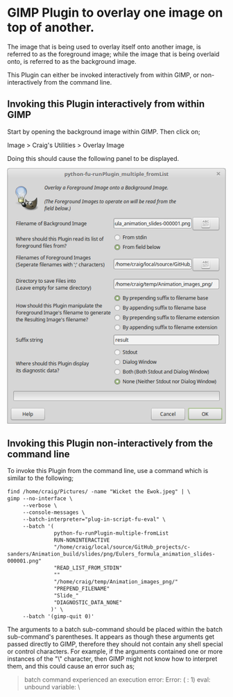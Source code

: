 GIMP Plugin to overlay one image on top of another.
===================================================

The image that is being used to overlay itself onto another image, is referred to as the foreground image; while
the image that is being overlaid onto, is referred to as the background image.

This Plugin can either be invoked interactively from within GIMP, or non-interactively from the command line.


Invoking this Plugin interactively from within GIMP
---------------------------------------------------

Start by opening the background image within GIMP. Then click on;

  Image > Craig's Utilities > Overlay Image

Doing this should cause the following panel to be displayed. 

![Test image](/images/Panel.png)


Invoking this Plugin non-interactively from the command line
------------------------------------------------------------

To invoke this Plugin from the command line, use a command which is similar to the following;

	find /home/craig/Pictures/ -name "Wicket the Ewok.jpeg" | \
	gimp --no-interface \
	     --verbose \
	     --console-messages \
	     --batch-interpreter="plug-in-script-fu-eval" \
	     --batch '(
	               python-fu-runPlugin-multiple-fromList
	               RUN-NONINTERACTIVE
	               "/home/craig/local/source/GitHub_projects/c-sanders/Animation_build/slides/png/Eulers_formula_animation_slides-000001.png"
	               "READ_LIST_FROM_STDIN"
	               ""
	               "/home/craig/temp/Animation_images_png/"
	               "PREPEND_FILENAME"
	               "Slide_"
	               "DIAGNOSTIC_DATA_NONE"
	              )' \
	     --batch '(gimp-quit 0)'

The arguments to a batch sub-command should be placed within the batch sub-command's parentheses. It appears as though these arguments get passed directly to
GIMP, therefore they should not contain any shell special or control characters. For example, if the arguments contained one or more instances of the "\\"
character, then GIMP might not know how to interpret them, and this could cause an error such as;

> batch command experienced an execution error:
> Error: ( : 1) eval: unbound variable: \
